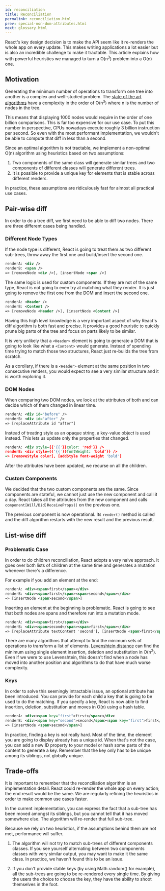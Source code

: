 ```yaml
---
id: reconciliation
title: Reconciliation
permalink: reconciliation.html
prev: special-non-dom-attributes.html
next: glossary.html
---
```


React's key design decision is to make the API seem like it re-renders the whole app on every update. This makes writing applications a lot easier but is also an incredible challenge to make it tractable. This article explains how with powerful heuristics we managed to turn a O(n<sup>3</sup>) problem into a O(n) one.


## Motivation

Generating the minimum number of operations to transform one tree into another is a complex and well-studied problem. The [state of the art algorithms](http://grfia.dlsi.ua.es/ml/algorithms/references/editsurvey_bille.pdf) have a complexity in the order of O(n<sup>3</sup>) where n is the number of nodes in the tree.

This means that displaying 1000 nodes would require in the order of one billion comparisons. This is far too expensive for our use case. To put this number in perspective, CPUs nowadays execute roughly 3 billion instruction per second. So even with the most performant implementation, we wouldn't be able to compute that diff in less than a second.

Since an optimal algorithm is not tractable, we implement a non-optimal O(n) algorithm using heuristics based on two assumptions:

1. Two components of the same class will generate similar trees and two components of different classes will generate different trees.
2. It is possible to provide a unique key for elements that is stable across different renders.

In practice, these assumptions are ridiculously fast for almost all practical use cases.


## Pair-wise diff

In order to do a tree diff, we first need to be able to diff two nodes. There are three different cases being handled.


### Different Node Types

If the node type is different, React is going to treat them as two different sub-trees, throw away the first one and build/insert the second one. 

```xml
renderA: <div />
renderB: <span />
=> [removeNode <div />], [insertNode <span />]
```

The same logic is used for custom components. If they are not of the same type, React is not going to even try at matching what they render. It is just going to remove the first one from the DOM and insert the second one.

```xml
renderA: <Header />
renderB: <Content />
=> [removeNode <Header />], [insertNode <Content />]
```

Having this high level knowledge is a very important aspect of why React's diff algorithm is both fast and precise. It provides a good heuristic to quickly prune big parts of the tree and focus on parts likely to be similar.

It is very unlikely that a `<Header>` element is going to generate a DOM that is going to look like what a `<Content>` would generate. Instead of spending time trying to match those two structures, React just re-builds the tree from scratch.

As a corollary, if there is a `<Header>` element at the same position in two consecutive renders, you would expect to see a very similar structure and it is worth exploring it.


### DOM Nodes

When comparing two DOM nodes, we look at the attributes of both and can decide which of them changed in linear time.

```xml
renderA: <div id="before" />
renderB: <div id="after" />
=> [replaceAttribute id "after"]
```

Instead of treating style as an opaque string, a key-value object is used instead. This lets us update only the properties that changed.

```xml
renderA: <div style={{'{{'}}color: 'red'}} />
renderB: <div style={{'{{'}}fontWeight: 'bold'}} />
=> [removeStyle color], [addStyle font-weight 'bold']
```

After the attributes have been updated, we recurse on all the children.


### Custom Components

We decided that the two custom components are the same. Since components are stateful, we cannot just use the new component and call it a day. React takes all the attributes from the new component and calls `component[Will/Did]ReceiveProps()` on the previous one.

The previous component is now operational. Its `render()` method is called and the diff algorithm restarts with the new result and the previous result.


## List-wise diff

### Problematic Case

In order to do children reconciliation, React adopts a very naive approach. It goes over both lists of children at the same time and generates a mutation whenever there's a difference.

For example if you add an element at the end:

```xml
renderA: <div><span>first</span></div>
renderB: <div><span>first</span><span>second</span></div>
=> [insertNode <span>second</span>]
```

Inserting an element at the beginning is problematic. React is going to see that both nodes are spans and therefore run into a mutation mode.

```xml
renderA: <div><span>first</span></div>
renderB: <div><span>second</span><span>first</span></div>
=> [replaceAttribute textContent 'second'], [insertNode <span>first</span>]
```

There are many algorithms that attempt to find the minimum sets of operations to transform a list of elements. [Levenshtein distance](http://en.wikipedia.org/wiki/Levenshtein_distance) can find the minimum using single element insertion, deletion and substitution in O(n<sup>2</sup>). Even if we were to use Levenshtein, this doesn't find when a node has moved into another position and algorithms to do that have much worse complexity.

### Keys

In order to solve this seemingly intractable issue, an optional attribute has been introduced. You can provide for each child a key that is going to be used to do the matching. If you specify a key, React is now able to find insertion, deletion, substitution and moves in O(n) using a hash table.


```xml
renderA: <div><span key="first">first</span></div>
renderB: <div><span key="second">second</span><span key="first">first</span></div>
=> [insertNode <span>second</span>]
```

In practice, finding a key is not really hard. Most of the time, the element you are going to display already has a unique id. When that's not the case, you can add a new ID property to your model or hash some parts of the content to generate a key. Remember that the key only has to be unique among its siblings, not globally unique.


## Trade-offs

It is important to remember that the reconciliation algorithm is an implementation detail. React could re-render the whole app on every action; the end result would be the same. We are regularly refining the heuristics in order to make common use cases faster.

In the current implementation, you can express the fact that a sub-tree has been moved amongst its siblings, but you cannot tell that it has moved somewhere else. The algorithm will re-render that full sub-tree.

Because we rely on two heuristics, if the assumptions behind them are not met, performance will suffer.

1. The algorithm will not try to match sub-trees of different components classes. If you see yourself alternating between two components classes with very similar output, you may want to make it the same class. In practice, we haven't found this to be an issue.

2. If you don't provide stable keys (by using Math.random() for example), all the sub-trees are going to be re-rendered every single time. By giving the users the choice to choose the key, they have the ability to shoot themselves in the foot.

